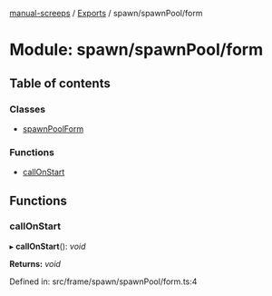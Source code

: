 [manual-screeps](../README.md) / [Exports](../modules.md) / spawn/spawnPool/form

# Module: spawn/spawnPool/form

## Table of contents

### Classes

- [spawnPoolForm](../classes/spawn_spawnpool_form.spawnpoolform.md)

### Functions

- [callOnStart](spawn_spawnpool_form.md#callonstart)

## Functions

### callOnStart

▸ **callOnStart**(): *void*

**Returns:** *void*

Defined in: src/frame/spawn/spawnPool/form.ts:4
